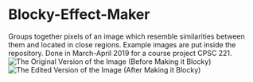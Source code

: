 # Blocky-Effect-Maker
Groups together pixels of an image which resemble similarities between them and located in close regions. Example images are put inside the repository. Done in March-April 2019 for a course project CPSC 221.
![The Original Version of the Image (Before Making it Blocky)](https://ibb.co/GnRt2zp)
![The Edited Version of the Image (After Making it Blocky)](https://ibb.co/vXGCvt8)

